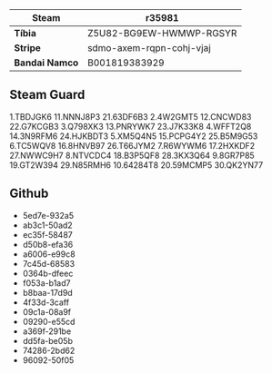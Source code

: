 **Steam** | r35981
-|-
**Tíbia** | Z5U82-BG9EW-HWMWP-RGSYR
**Stripe** | sdmo-axem-rqpn-cohj-vjaj
**Bandai Namco** | B001819383929

## Steam Guard

1.TBDJGK6    11.NNNJ8P3    21.63DF6B3
2.4W2GMT5    12.CNCWD83    22.G7KCGB3
3.Q798XK3    13.PNRYWK7    23.J7K33K8
4.WFFT2Q8    14.3N9RFM6    24.HJKBDT3
5.XM5Q4N5    15.PCPG4Y2    25.B5M9G53
6.TC5WQV8    16.8HNVB97    26.T66JYM2
7.R6WYWM6    17.2HXKDF2    27.NWWC9H7
8.NTVCDC4    18.B3P5QF8    28.3KX3Q64
9.8GR7P85    19.GT2W394    29.N85RMH6
10.64284T8   20.59MCMP5    30.QK2YN77

## Github

- 5ed7e-932a5
- ab3c1-50ad2
- ec35f-58487
- d50b8-efa36
- a6006-e99c8
- 7c45d-68583
- 0364b-dfeec
- f053a-b1ad7
- b8baa-17d9d
- 4f33d-3caff
- 09c1a-08a9f
- 09290-e55cd
- a369f-291be
- dd5fa-be05b
- 74286-2bd62
- 96092-50f05
